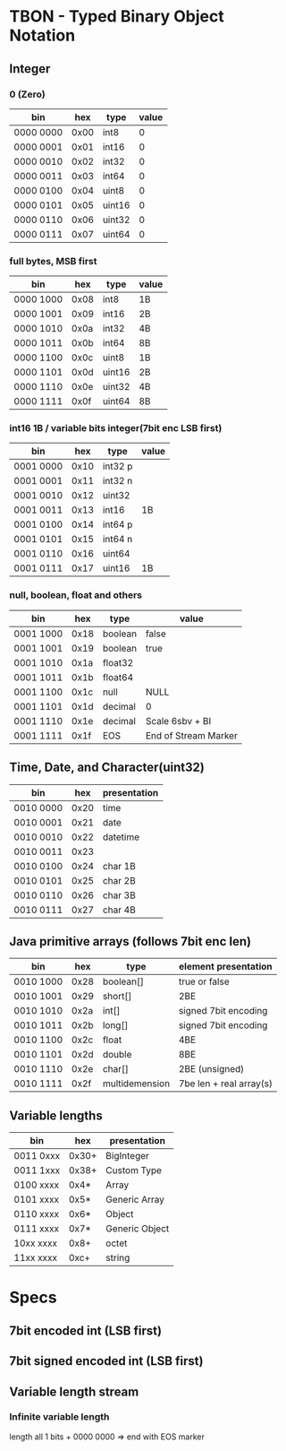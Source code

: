 # TBON - Typed Binary Object Notation

## Integer
### 0 (Zero)
bin | hex | type | value
--- | --- | -----| -------
0000 0000 | 0x00 | int8 | 0
0000 0001 | 0x01 | int16 | 0
0000 0010 | 0x02 | int32 | 0
0000 0011 | 0x03 | int64 | 0
0000 0100 | 0x04 | uint8 | 0
0000 0101 | 0x05 | uint16 | 0
0000 0110 | 0x06 | uint32 | 0
0000 0111 | 0x07 | uint64 | 0

### full bytes, MSB first
bin | hex | type | value
--- | --- | -----| -------
0000 1000 | 0x08 | int8 | 1B
0000 1001 | 0x09 | int16 | 2B
0000 1010 | 0x0a | int32 | 4B
0000 1011 | 0x0b | int64 | 8B
0000 1100 | 0x0c | uint8 | 1B
0000 1101 | 0x0d | uint16 | 2B
0000 1110 | 0x0e | uint32 | 4B
0000 1111 | 0x0f | uint64 | 8B

### int16 1B / variable bits integer(7bit enc LSB first)
bin | hex | type | value
--- | --- | -----| -------
0001 0000 | 0x10 | int32 p |
0001 0001 | 0x11 | int32 n | 
0001 0010 | 0x12 | uint32 |
0001 0011 | 0x13 | int16 | 1B
0001 0100 | 0x14 | int64 p |
0001 0101 | 0x15 | int64 n |
0001 0110 | 0x16 | uint64 |
0001 0111 | 0x17 | uint16 | 1B

### null, boolean, float and others
bin | hex | type | value
--- | --- | -----| -------
0001 1000 | 0x18 | boolean | false
0001 1001 | 0x19 | boolean | true
0001 1010 | 0x1a | float32 |
0001 1011 | 0x1b | float64 |
0001 1100 | 0x1c | null | NULL
0001 1101 | 0x1d | decimal | 0
0001 1110 | 0x1e | decimal | Scale 6sbv + BI
0001 1111 | 0x1f | EOS | End of Stream Marker

## Time, Date, and Character(uint32)
bin | hex | presentation
--- | --- | ----
0010 0000 | 0x20 | time
0010 0001 | 0x21 | date
0010 0010 | 0x22 | datetime
0010 0011 | 0x23 |
0010 0100 | 0x24 | char 1B
0010 0101 | 0x25 | char 2B
0010 0110 | 0x26 | char 3B
0010 0111 | 0x27 | char 4B

## Java primitive arrays (follows 7bit enc len)
bin | hex | type | element presentation
--- | --- | ---- | ---
0010 1000 | 0x28 | boolean[] | true or false
0010 1001 | 0x29 | short[] | 2BE
0010 1010 | 0x2a | int[] | signed 7bit encoding
0010 1011 | 0x2b | long[] | signed 7bit encoding
0010 1100 | 0x2c | float | 4BE
0010 1101 | 0x2d | double | 8BE
0010 1110 | 0x2e | char[] | 2BE (unsigned)
0010 1111 | 0x2f | multidemension | 7be len + real array(s)

## Variable lengths
bin | hex | presentation
--- | --- | ----
0011 0xxx | 0x30+ | BigInteger
0011 1xxx | 0x38+ | Custom Type
0100 xxxx | 0x4* | Array
0101 xxxx | 0x5* | Generic Array
0110 xxxx | 0x6* | Object
0111 xxxx | 0x7* | Generic Object
10xx xxxx | 0x8+ | octet
11xx xxxx | 0xc+ | string

# Specs

## 7bit encoded int (LSB first)

## 7bit signed encoded int (LSB first)

## Variable length stream
### Infinite variable length
length all 1 bits + 0000 0000 => end with EOS marker


